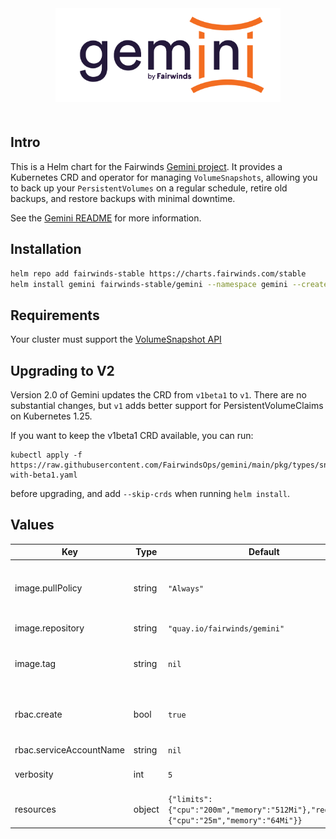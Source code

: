 <div align="center">
<a href="https://github.com/FairwindsOps/gemini"><img src="logo.png" height="150" alt="Gemini" style="padding-bottom: 20px" /></a>
<br>
</div>

## Intro

This is a Helm chart for the Fairwinds
[Gemini project](https://github.com/FairwindsOps/gemini).
It provides a Kubernetes CRD and operator for managing `VolumeSnapshots`, allowing you
to back up your `PersistentVolumes` on a regular schedule, retire old backups, and restore
backups with minimal downtime.

See the [Gemini README](https://github.com/FairwindsOps/gemini) for more information.

## Installation
```bash
helm repo add fairwinds-stable https://charts.fairwinds.com/stable
helm install gemini fairwinds-stable/gemini --namespace gemini --create-namespace
```
## Requirements

Your cluster must support the [VolumeSnapshot API](https://kubernetes.io/docs/concepts/storage/volume-snapshots/)

## Upgrading to V2
Version 2.0 of Gemini updates the CRD from `v1beta1` to `v1`. There are no substantial
changes, but `v1` adds better support for PersistentVolumeClaims on Kubernetes 1.25.

If you want to keep the v1beta1 CRD available, you can run:
```
kubectl apply -f https://raw.githubusercontent.com/FairwindsOps/gemini/main/pkg/types/snapshotgroup/v1beta1/crd-with-beta1.yaml
```
before upgrading, and add `--skip-crds` when running `helm install`.

## Values

| Key | Type | Default | Description |
|-----|------|---------|-------------|
| image.pullPolicy | string | `"Always"` | imagePullPolicy - Highly recommended to leave this as `Always` |
| image.repository | string | `"quay.io/fairwinds/gemini"` | Repository for the gemini image |
| image.tag | string | `nil` | The gemini image tag to use. Defaults to .Chart.appVersion |
| rbac.create | bool | `true` | If true, create a new ServiceAccount and attach permissions |
| rbac.serviceAccountName | string | `nil` |  |
| verbosity | int | `5` | How verbose the controller logs should be |
| resources | object | `{"limits":{"cpu":"200m","memory":"512Mi"},"requests":{"cpu":"25m","memory":"64Mi"}}` | The resources block for the controller pods |

